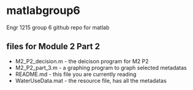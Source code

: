 # matlabgroup6

Engr 1215 group 6 github repo for matlab

## files for Module 2 Part 2
- M2_P2_decision.m - the deicison program for M2 P2
- M2_P2_part_3.m - a graphing program to graph selected metadatas
- README.md - this file you are currently reading
- WaterUseData.mat - the resource file, has all the metadatas
